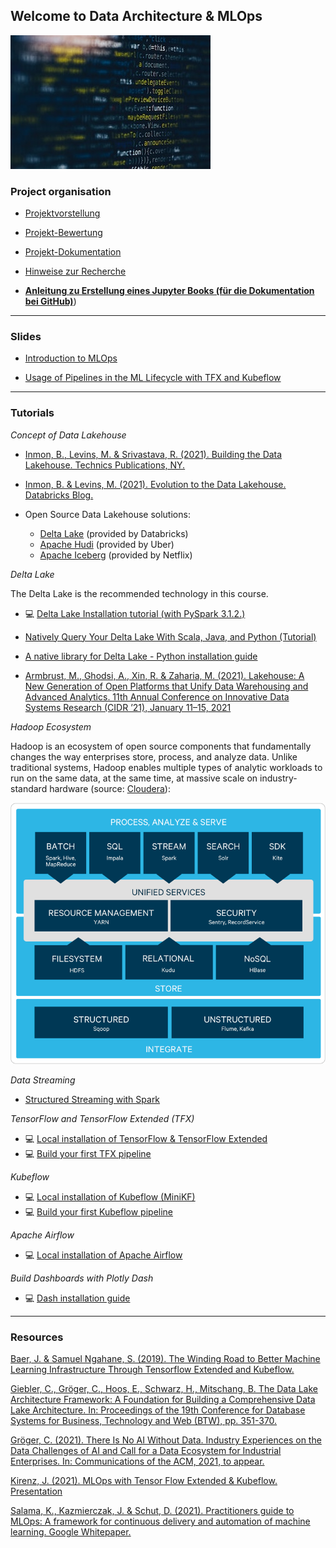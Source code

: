 ## Welcome to Data Architecture & MLOps 

<img src="img/img.jpg" alt="" class="inline"/>

### Project organisation

- [Projektvorstellung](https://github.com/kirenz/data-architecture-mlops/blob/main/slides/project.pdf)

- [Projekt-Bewertung](https://github.com/kirenz/data-architecture-mlops/blob/main/slides/orga_intro.pdf)

- [Projekt-Dokumentation](https://github.com/kirenz/data-architecture-mlops/blob/main/slides/orga_doku.pdf)

- [Hinweise zur Recherche](https://github.com/kirenz/data-architecture-mlops/blob/main/slides/orga_recherche.pdf)



- [**Anleitung zu Erstellung eines Jupyter Books (für die Dokumentation bei GitHub)**](https://kirenz.github.io/codelabs/codelabs/jupyter-book/#0))

---

### Slides

- [Introduction to MLOps](https://github.com/kirenz/data-architecture-mlops/blob/main/slides/mlops_feature_stores_mlflow_kubeflow.pdf)

- [Usage of Pipelines in the ML Lifecycle with TFX and Kubeflow](https://github.com/kirenz/data-architecture-mlops/blob/main/slides/pipelines_tfx_kubeflow.pdf)


---

### Tutorials

*Concept of Data Lakehouse*

- [Inmon, B., Levins, M. & Srivastava, R. (2021). Building the Data Lakehouse. Technics Publications, NY.](https://drive.google.com/file/d/1bURUyz-zSSCdT_k-MNjuFO0Gbq4vDkvt/view?usp=sharing)

- [Inmon, B. & Levins, M. (2021). Evolution to the Data Lakehouse. Databricks Blog.](https://databricks.com/de/blog/2021/05/19/evolution-to-the-data-lakehouse.html)

- Open Source Data Lakehouse solutions: 
  - [Delta Lake](https://delta.io) (provided by Databricks)
  - [Apache Hudi](https://hudi.apache.org) (provided by Uber)
  - [Apache Iceberg](https://iceberg.apache.org) (provided by Netflix)



*Delta Lake*

The Delta Lake is the recommended technology in this course.

- 💻 [Delta Lake Installation tutorial (with PySpark 3.1.2.)](https://github.com/kirenz/deltalake)

- [Natively Query Your Delta Lake With Scala, Java, and Python (Tutorial)](https://databricks.com/de/blog/2020/12/22/natively-query-your-delta-lake-with-scala-java-and-python.html)

- [A native library for Delta Lake - Python installation guide](https://delta-io.github.io/delta-rs/python/)

- [Armbrust, M., Ghodsi, A., Xin, R. & Zaharia, M. (2021). Lakehouse: A New Generation of Open Platforms that Unify Data Warehousing and Advanced Analytics. 11th Annual Conference on Innovative Data Systems Research (CIDR ’21), January 11–15, 2021](https://databricks.com/de/wp-content/uploads/2020/12/cidr_lakehouse.pdf)


*Hadoop Ecosystem*

Hadoop is an ecosystem of open source components that fundamentally changes the way enterprises store, process, and analyze data. Unlike traditional systems, Hadoop enables multiple types of analytic workloads to run on the same data, at the same time, at massive scale on industry-standard hardware (source: [Cloudera](https://www.cloudera.com/products/open-source/apache-hadoop.html)):

<img src="img/hadoop.png" alt="" class="inline"/>


*Data Streaming*


- [Structured Streaming with Spark](https://spark.apache.org/docs/latest/structured-streaming-programming-guide.html#structured-streaming-programming-guide)



*TensorFlow and TensorFlow Extended (TFX)*

- 💻 [Local installation of TensorFlow & TensorFlow Extended](https://kirenz.github.io/codelabs/codelabs/tfx-install/#0)
- 💻 [Build your first TFX pipeline](https://kirenz.github.io/codelabs/codelabs/tfx-pipeline-taxi/#0)

*Kubeflow*

- 💻 [Local installation of Kubeflow (MiniKF)](https://kirenz.github.io/codelabs/codelabs/kubeflow-install/#0)
- 💻 [Build your first Kubeflow pipeline](https://kirenz.github.io/codelabs/codelabs/kubeflow-pipeline/#0)

*Apache Airflow*

- 💻 [Local installation of Apache Airflow](https://kirenz.github.io/codelabs/codelabs/airflow-setup/#0)


*Build Dashboards with Plotly Dash*

- 💻 [Dash installation guide](https://github.com/kirenz/dash-tutorial)

---

### Resources


[Baer, J. & Samuel Ngahane, S. (2019). The Winding Road to Better Machine Learning Infrastructure Through Tensorflow Extended and Kubeflow.]( https://engineering.atspotify.com/2019/12/13/the-winding-road-to-better-machine-learning-infrastructure-through-tensorflow-extended-and-kubeflow/)

[Giebler, C., Gröger, C., Hoos, E., Schwarz, H., Mitschang, B. The Data Lake Architecture Framework: A Foundation for Building a Comprehensive Data Lake Architecture. In: Proceedings of the 19th Conference for Database Systems for Business, Technology and Web (BTW), pp. 351-370.]( https://dx.doi.org/10.18420/btw2021-19)

[Gröger, C. (2021). There Is No AI Without Data. Industry Experiences on the Data Challenges of AI and Call for a Data Ecosystem for Industrial Enterprises. In: Communications of the ACM, 2021, to appear.](http://christophgroeger.de/download/Groeger_There_Is_No_AI_Without_Data.pdf)

[Kirenz, J. (2021). MLOps with Tensor Flow Extended & Kubeflow. Presentation](https://de.slideshare.net/Jkirenz/mlops-build-pipelines-with-tensor-flow-extended-kubeflow)

[Salama, K., Kazmierczak, J. & Schut, D. (2021). Practitioners guide to MLOps: A framework for continuous delivery and automation of machine learning. Google Whitepaper.](https://services.google.com/fh/files/misc/practitioners_guide_to_mlops_whitepaper.pdf)

